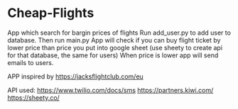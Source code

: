 # Cheap-Flights
App which search for bargin prices of flights
Run add_user.py to add user to database. Then run main.py App will check if you can buy flight ticket by lower price than price you put into google sheet
(use sheety to create api for that database, the same for users) When price is lower app will send emails to users.

APP inspired by https://jacksflightclub.com/eu

API used:
https://www.twilio.com/docs/sms
https://partners.kiwi.com/
https://sheety.co/
